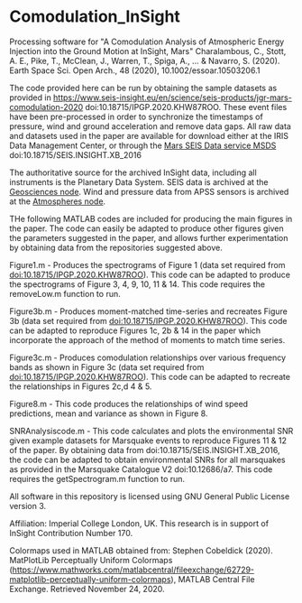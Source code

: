 # Comodulation_InSight

Processing software for "A Comodulation Analysis of Atmospheric Energy Injection into the Ground Motion at InSight, Mars" Charalambous, C., Stott, A. E., Pike, T., McClean, J., Warren, T., Spiga, A., ... & Navarro, S. (2020).  Earth Space Sci. Open Arch., 48 (2020), 10.1002/essoar.10503206.1

The code provided here can be run by obtaining the sample datasets as provided in https://www.seis-insight.eu/en/science/seis-products/jgr-mars-comodulation-2020 
doi:10.18715/IPGP.2020.KHW87ROO. These event files have been pre-processed in order to synchronize the timestamps of pressure, wind and ground acceleration and remove data gaps. All raw data and datasets used in the paper are available for download either at the IRIS Data Management Center, or through the [Mars SEIS Data service MSDS](https://www.seis-insight.eu/en/science/science-summary "SEIS InSight Homepage") doi:10.18715/SEIS.INSIGHT.XB_2016

The authoritative source for the archived InSight data, including all instruments is the Planetary Data System. SEIS data is archived at the [Geosciences node](https://pds-geosciences.wustl.edu/missions/insight/index.htm). Wind and pressure data from APSS sensors is archived at the [Atmospheres node](https://atmos.nmsu.edu/data_and_services/atmospheres_data/INSIGHT/insight.html).

THe following MATLAB codes are included for producing the main figures in the paper. The code can easily be adapted to produce other figures given the parameters suggested in the paper, and allows further experimentation by obtaining data from the repositories suggested above.

Figure1.m - Produces the spectrograms of Figure 1 (data set required from [doi:10.18715/IPGP.2020.KHW87ROO](https://www.seis-insight.eu/en/science/seis-products/jgr-mars-comodulation-2020)). This code can be adapted to produce the spectrograms of Figure 3, 4, 9, 10, 11 & 14. This code requires the removeLow.m function to run.

Figure3b.m - Produces moment-matched time-series and recreates Figure 3b (data set required from [doi:10.18715/IPGP.2020.KHW87ROO](https://www.seis-insight.eu/en/science/seis-products/jgr-mars-comodulation-2020)). This code can be adapted to reproduce Figures 1c, 2b & 14 in the paper which incorporate the approach of the method of moments to match time series.

Figure3c.m - Produces comodulation relationships over various frequency bands as shown in Figure 3c (data set required from [doi:10.18715/IPGP.2020.KHW87ROO](https://www.seis-insight.eu/en/science/seis-products/jgr-mars-comodulation-2020)). This code can be adapted to recreate the relationships in Figures 2c,d 4 & 5.

Figure8.m - This code produces the relationships of wind speed predictions, mean and variance as shown in Figure 8.

SNRAnalysiscode.m - This code calculates and plots the environmental SNR given example datasets for Marsquake events to reproduce Figures 11 & 12 of the paper. By obtaining data from doi:10.18715/SEIS.INSIGHT.XB_2016, the code can be adapted to obtain environmental SNRs for all marsquakes as provided in the Marsquake Catalogue V2 doi:10.12686/a7. This code requires the getSpectrogram.m function to run.

All software in this repository is licensed using GNU General Public License version 3.

Affiliation: Imperial College London, UK. This research is in support of InSight Contribution Number 170.

Colormaps used in MATLAB obtained from: Stephen Cobeldick (2020). MatPlotLib Perceptually Uniform Colormaps (https://www.mathworks.com/matlabcentral/fileexchange/62729-matplotlib-perceptually-uniform-colormaps), MATLAB Central File Exchange. Retrieved November 24, 2020.
